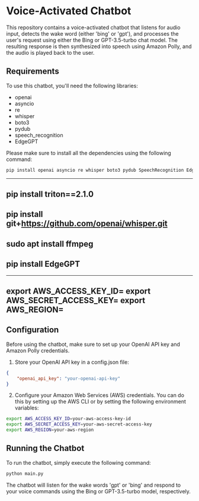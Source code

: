 # Voice-Activated Chatbot

This repository contains a voice-activated chatbot that listens for audio input, detects the wake word (either 'bing' or 'gpt'), and processes the user's request using either the Bing or GPT-3.5-turbo chat model. The resulting response is then synthesized into speech using Amazon Polly, and the audio is played back to the user.


## Requirements
To use this chatbot, you'll need the following libraries:
- openai
- asyncio
- re
- whisper
- boto3
- pydub
- speech_recognition
- EdgeGPT

Please make sure to install all the dependencies using the following command:
```py
pip install openai asyncio re whisper boto3 pydub SpeechRecognition EdgeGPT
```
------------------------
pip install triton==2.1.0
------------------------
pip install git+https://github.com/openai/whisper.git
-----------------------
sudo apt  install ffmpeg
-----------------------
pip install EdgeGPT
-------------------

-------------------
export AWS_ACCESS_KEY_ID=
export AWS_SECRET_ACCESS_KEY=
export AWS_REGION=
-------------------


## Configuration
Before using the chatbot, make sure to set up your OpenAI API key and Amazon Polly credentials.
1. Store your OpenAI API key in a config.json file:
```json
{
    "openai_api_key": "your-openai-api-key"
}
```

2. Configure your Amazon Web Services (AWS) credentials. You can do this by setting up the AWS CLI or by setting the following environment variables:
```bash
export AWS_ACCESS_KEY_ID=your-aws-access-key-id
export AWS_SECRET_ACCESS_KEY=your-aws-secret-access-key
export AWS_REGION=your-aws-region
```


## Running the Chatbot
To run the chatbot, simply execute the following command:
```py
python main.py
```

The chatbot will listen for the wake words 'gpt' or 'bing' and respond to your voice commands using the Bing or GPT-3.5-turbo model, respectively.
